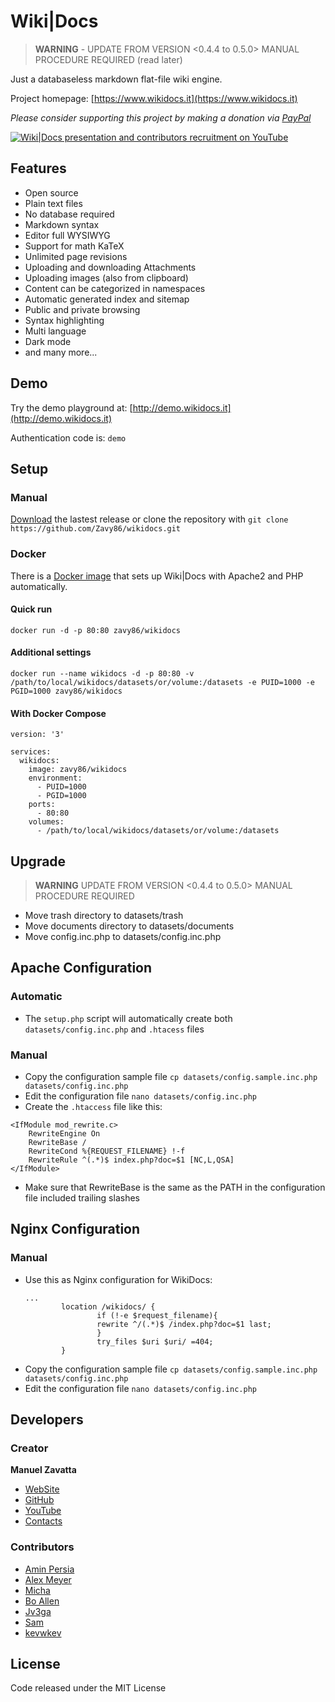 # Wiki|Docs

> **WARNING** - UPDATE FROM VERSION <0.4.4 to 0.5.0> MANUAL PROCEDURE REQUIRED (read later)

Just a databaseless markdown flat-file wiki engine.

Project homepage: [https://www.wikidocs.it](https://www.wikidocs.it)

_Please consider supporting this project by making a donation via [PayPal](https://www.paypal.me/zavy86)_

[![Wiki|Docs presentation and contributors recruitment on YouTube](https://wikidocs.it/datasets/documents/homepage/cover-side-project-wikidocs-youtube.jpg)](https://www.youtube.com/watch?v=NFILGeozt7k "Watch Wiki|Docs presentation and contributors recruitment on YouTube")

## Features
- Open source
- Plain text files
- No database required
- Markdown syntax
- Editor full WYSIWYG
- Support for math KaTeX
- Unlimited page revisions
- Uploading and downloading Attachments
- Uploading images (also from clipboard)
- Content can be categorized in namespaces
- Automatic generated index and sitemap
- Public and private browsing
- Syntax highlighting
- Multi language
- Dark mode
- and many more...

## Demo
Try the demo playground at: [http://demo.wikidocs.it](http://demo.wikidocs.it)

Authentication code is: `demo`

## Setup

### Manual
[Download](https://github.com/Zavy86/wikidocs/releases) the lastest release or clone the repository with `git clone https://github.com/Zavy86/wikidocs.git`

### Docker
There is a [Docker image](https://hub.docker.com/repository/docker/zavy86/wikidocs) that sets up Wiki|Docs with Apache2 and PHP automatically.

#### Quick run
```
docker run -d -p 80:80 zavy86/wikidocs
```

#### Additional settings
```
docker run --name wikidocs -d -p 80:80 -v /path/to/local/wikidocs/datasets/or/volume:/datasets -e PUID=1000 -e PGID=1000 zavy86/wikidocs
```

#### With Docker Compose
```
version: '3'

services:
  wikidocs:
    image: zavy86/wikidocs
    environment:
      - PUID=1000
      - PGID=1000
    ports:
      - 80:80
    volumes:
      - /path/to/local/wikidocs/datasets/or/volume:/datasets
```

## Upgrade

> **WARNING** UPDATE FROM VERSION <0.4.4 to 0.5.0> MANUAL PROCEDURE REQUIRED
- Move trash directory to datasets/trash
- Move documents directory to datasets/documents
- Move config.inc.php to datasets/config.inc.php

## Apache Configuration

### Automatic
- The `setup.php` script will automatically create both `datasets/config.inc.php` and `.htacess` files

### Manual
- Copy the configuration sample file `cp datasets/config.sample.inc.php datasets/config.inc.php`
- Edit the configuration file `nano datasets/config.inc.php`
- Create the `.htaccess` file like this:
```
<IfModule mod_rewrite.c>
	RewriteEngine On
	RewriteBase /
	RewriteCond %{REQUEST_FILENAME} !-f
	RewriteRule ^(.*)$ index.php?doc=$1 [NC,L,QSA]
</IfModule>
```
- Make sure that RewriteBase is the same as the PATH in the configuration file included trailing slashes

## Nginx Configuration

### Manual
- Use this as Nginx configuration for WikiDocs:
  ```
  ...
          location /wikidocs/ {
                  if (!-e $request_filename){
                  rewrite ^/(.*)$ /index.php?doc=$1 last;
                  }
                  try_files $uri $uri/ =404;
          }
  ```
- Copy the configuration sample file `cp datasets/config.sample.inc.php datasets/config.inc.php`
- Edit the configuration file `nano datasets/config.inc.php`

## Developers

### Creator
**Manuel Zavatta**
- [WebSite](http://www.zavy.im)
- [GitHub](https://github.com/Zavy86)
- [YouTube](https://www.youtube.com/@zavy86)
- [Contacts](mailto://manuel.zavatta@gmail.com)

### Contributors
- [Amin Persia](https://github.com/leomoon)
- [Alex Meyer](https://github.com/reyemxela)
- [Micha](https://github.com/serial)
- [Bo Allen](https://github.com/bitwisecreative)
- [Jv3ga](https://github.com/jv3ga)
- [Sam](https://github.com/sam-6174)
- [kevwkev](https://github.com/kevwkev)

## License
Code released under the MIT License
